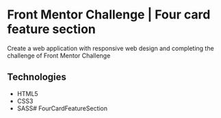 # Front Mentor Challenge | Four card feature section

Create a web application with responsive web design and completing the challenge of Front Mentor Challenge

## Technologies
- HTML5
- CSS3
- SASS# FourCardFeatureSection

